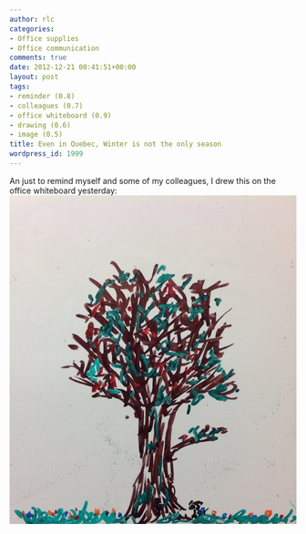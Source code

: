 ```yaml
---
author: rlc
categories:
- Office supplies
- Office communication
comments: true
date: 2012-12-21 00:41:51+00:00
layout: post
tags:
- reminder (0.8)
- colleagues (0.7)
- office whiteboard (0.9)
- drawing (0.6)
- image (0.5)
title: Even in Quebec, Winter is not the only season
wordpress_id: 1999
---
```


An just to remind myself and some of my colleagues, I drew this on the office whiteboard yesterday: [![20121220-193947.jpg](/assets/2012/12/20121220-193947.jpg)](/assets/2012/12/20121220-193947.jpg)